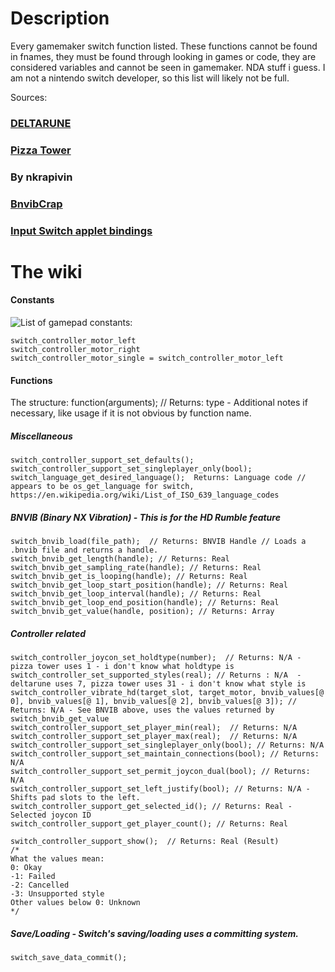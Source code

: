 # Description
Every gamemaker switch function listed.
These functions cannot be found in fnames, they must be found through looking in games or code, they are considered variables and cannot be seen in gamemaker.
NDA stuff i guess.
I am not a nintendo switch developer, so this list will likely not be full.

Sources:
### [DELTARUNE](https://www.nintendo.com/us/store/products/deltarune-chapter-1-and-2-switch/ "Nintendo page")
### [Pizza Tower](https://www.nintendo.com/us/store/products/pizza-tower-switch/ "Nintendo page")
### By nkrapivin
### [BnvibCrap](https://gist.github.com/nkrapivin/6ae530e8b017bb48d78511f7514c1f09)
### [Input Switch applet bindings](https://gist.github.com/nkrapivin/f4db99ccf62c04a9923b34cc16a93f98)

# The wiki
#### Constants
![List of gamepad constants:](https://github.com/user-attachments/assets/0958ac40-3285-4dcc-a162-910d4f4f18b2)
```gml
switch_controller_motor_left
switch_controller_motor_right
switch_controller_motor_single = switch_controller_motor_left
```


#### Functions
The structure:
function(arguments); // Returns: type - Additional notes if necessary, like usage if it is not obvious by function name.

##### Miscellaneous
```gml
switch_controller_support_set_defaults();
switch_controller_support_set_singleplayer_only(bool);
switch_language_get_desired_language();  Returns: Language code // appears to be os_get_language for switch, https://en.wikipedia.org/wiki/List_of_ISO_639_language_codes
```

##### BNVIB (Binary NX Vibration) - This is for the HD Rumble feature
```gml
switch_bnvib_load(file_path);  // Returns: BNVIB Handle // Loads a .bnvib file and returns a handle.
switch_bnvib_get_length(handle); // Returns: Real 
switch_bnvib_get_sampling_rate(handle); // Returns: Real
switch_bnvib_get_is_looping(handle); // Returns: Real
switch_bnvib_get_loop_start_position(handle); // Returns: Real
switch_bnvib_get_loop_interval(handle); // Returns: Real
switch_bnvib_get_loop_end_position(handle); // Returns: Real
switch_bnvib_get_value(handle, position); // Returns: Array
```

##### Controller related
```gml
switch_controller_joycon_set_holdtype(number);  // Returns: N/A - pizza tower uses 1 - i don't know what holdtype is
switch_controller_set_supported_styles(real); // Returns : N/A  - deltarune uses 7, pizza tower uses 31 - i don't know what style is
switch_controller_vibrate_hd(target_slot, target_motor, bnvib_values[@ 0], bnvib_values[@ 1], bnvib_values[@ 2], bnvib_values[@ 3]); // Returns: N/A - See BNVIB above, uses the values returned by switch_bnvib_get_value
switch_controller_support_set_player_min(real);  // Returns: N/A
switch_controller_support_set_player_max(real);  // Returns: N/A
switch_controller_support_set_singleplayer_only(bool); // Returns: N/A
switch_controller_support_set_maintain_connections(bool); // Returns: N/A
switch_controller_support_set_permit_joycon_dual(bool); // Returns: N/A
switch_controller_support_set_left_justify(bool); // Returns: N/A - Shifts pad slots to the left.
switch_controller_support_get_selected_id(); // Returns: Real - Selected joycon ID
switch_controller_support_get_player_count(); // Returns: Real

switch_controller_support_show();  // Returns: Real (Result)
/*
What the values mean:
0: Okay
-1: Failed
-2: Cancelled
-3: Unsupported style
Other values below 0: Unknown
*/
```

##### Save/Loading - Switch's saving/loading uses a committing system.
```gml
switch_save_data_commit();
```
